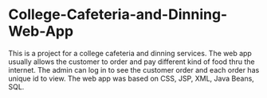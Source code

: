 # College-Cafeteria-and-Dinning-Web-App
This is a project for a college cafeteria and dinning services. The web app usually allows the customer to order and pay different kind of food thru the internet. The admin can log in to see the customer order and each order has unique id to view. The web app was based on CSS, JSP, XML, Java Beans, SQL. 
